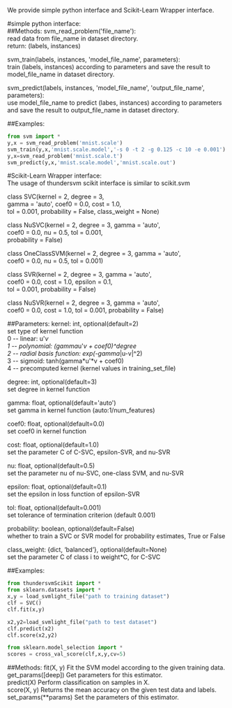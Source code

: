 We provide simple python interface and Scikit-Learn Wrapper interface.

#simple python interface:\
##Methods:
svm_read_problem('file_name'):\
	read data from file_name in dataset directory.\
return: (labels, instances)

svm_train(labels, instances, 'model_file_name', parameters):\
	train (labels, instances) according to parameters and save the result to model_file_name in dataset directory.

svm_predict(labels, instances, 'model_file_name', 'output_file_name', parameters):\
	use model_file_name to predict (labes, instances) according to parameters and save the result to output_file_name in dataset directory.

##Examples:
```python
from svm import *
y,x = svm_read_problem('mnist.scale')
svm_train(y,x,'mnist.scale.model','-s 0 -t 2 -g 0.125 -c 10 -e 0.001')
y,x=svm_read_problem('mnist.scale.t')
svm_predict(y,x,'mnist.scale.model','mnist.scale.out')
```

#Scikit-Learn Wrapper interface:\
The usage of thundersvm scikit interface is similar to scikit.svm

class SVC(kernel = 2, degree = 3,\
          gamma = 'auto', coef0 = 0.0, cost = 1.0,\
          tol = 0.001, probability = False, class_weight = None)

class NuSVC(kernel = 2, degree = 3, gamma = 'auto',\
            coef0 = 0.0, nu = 0.5, tol = 0.001,\
            probability = False)

class OneClassSVM(kernel = 2, degree = 3, gamma = 'auto',\
                  coef0 = 0.0, nu = 0.5, tol = 0.001)

class SVR(kernel = 2, degree = 3, gamma = 'auto',\
          coef0 = 0.0, cost = 1.0, epsilon = 0.1,\
          tol = 0.001, probability = False)

class NuSVR(kernel = 2, degree = 3, gamma = 'auto',\
            coef0 = 0.0, cost = 1.0, tol = 0.001, probability = False)


##Parameters:
kernel: int, optional(default=2)\
    set type of kernel function\
                    	0 -- linear: u'*v\
                    	1 -- polynomial: (gamma*u'*v + coef0)^degree\
                    	2 -- radial basis function: exp(-gamma*|u-v|^2)\
                    	3 -- sigmoid: tanh(gamma*u'*v + coef0)\
                    	4 -- precomputed kernel (kernel values in training_set_file)

degree: int, optional(default=3)\
    set degree in kernel function

gamma: float, optional(default='auto')\
    set gamma in kernel function (auto:1/num_features)

coef0: float, optional(default=0.0)\
    set coef0 in kernel function

cost: float, optional(default=1.0)\
    set the parameter C of C-SVC, epsilon-SVR, and nu-SVR

nu: float, optional(default=0.5)\
    set the parameter nu of nu-SVC, one-class SVM, and nu-SVR

epsilon: float, optional(default=0.1)\
    set the epsilon in loss function of epsilon-SVR

tol: float, optional(default=0.001)\
    set tolerance of termination criterion (default 0.001)

probability: boolean, optional(default=False)\
    whether to train a SVC or SVR model for probability estimates, True or False

class_weight:  {dict, ‘balanced’}, optional(default=None)\
    set the parameter C of class i to weight*C, for C-SVC



##Examples:
```python
from thundersvmScikit import *
from sklearn.datasets import *
x,y = load_svmlight_file("path to training dataset")
clf = SVC()
clf.fit(x,y)

x2,y2=load_svmlight_file("path to test dataset")
clf.predict(x2)
clf.score(x2,y2)

from sklearn.model_selection import *
scores = cross_val_score(clf,x,y,cv=5)
```

##Methods:
fit(X, y)	Fit the SVM model according to the given training data.\
get_params([deep])	Get parameters for this estimator.\
predict(X)	Perform classification on samples in X.\
score(X, y)	Returns the mean accuracy on the given test data and labels.\
set_params(**params)	Set the parameters of this estimator.



